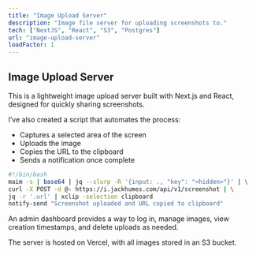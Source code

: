 ```yaml
---
title: "Image Upload Server"
description: "Image file server for uploading screenshots to."
tech: ["NextJS", "React", "S3", "Postgres"]
url: "image-upload-server"
loadFactor: 1
---
```


## Image Upload Server

This is a lightweight image upload server built with Next.js and React, designed
for quickly sharing screenshots.

I’ve also created a script that automates the process:

- Captures a selected area of the screen
- Uploads the image
- Copies the URL to the clipboard
- Sends a notification once complete

```bash
#!/bin/bash
maim -s | base64 | jq --slurp -R '{input: ., "key": "<hidden>"}' | \
curl -X POST -d @- https://i.jackhumes.com/api/v1/screenshot | \
jq -r '.url' | xclip -selection clipboard
notify-send "Screenshot uploaded and URL copied to clipboard"
```

An admin dashboard provides a way to log in, manage images, view creation
timestamps, and delete uploads as needed.

The server is hosted on Vercel, with all images stored in an S3 bucket.
